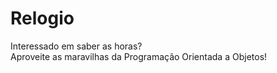 # Relogio
Interessado em saber as horas?  
Aproveite as maravilhas da Programação Orientada a Objetos!
